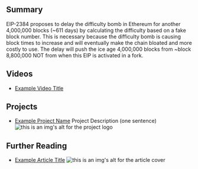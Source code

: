 ## Summary

EIP-2384 proposes to delay the difficulty bomb in Ethereum for another 4,000,000 blocks (~611 days) by calculating the difficulty based on a fake block number. This is necessary because the difficulty bomb is causing block times to increase and will eventually make the chain bloated and more costly to use. The delay will push the ice age 4,000,000 blocks from ~block 8,800,000 NOT from when this EIP is activated in a fork.

## Videos

- [Example Video Title](https://www.youtube.com/watch?v=TDGq4aeevgY)

## Projects

- [Example Project Name](https://xxxx.xxx/xxxxx) Project Description (one sentence) ![this is an img's alt for the project logo](https://xxxx.xxx/project-logo.xxx)

## Further Reading

- [Example Article Title](https://xxxx.xxx/xxxxx) ![this is an img's alt for the article cover](https://xxxx.xxx/article-cover.xxx)
